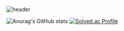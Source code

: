 ![header](https://capsule-render.vercel.app/api?type=Soft&color=auto&height=200&section=header&text=어서와라&fontSize=90)

![Anurag's GitHub stats](https://github-readme-stats.vercel.app/api?username=028902&show_icons=true&theme=chartreuse-dark)
[![Solved.ac Profile](http://mazassumnida.wtf/api/v2/generate_badge?boj=conscience98)](https://solved.ac/conscience98/)
